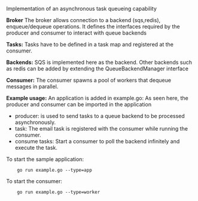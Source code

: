 Implementation of an asynchronous task queueing capability


**Broker**
The broker allows connection to a backend (sqs,redis), enqueue/dequeue operations.
It defines the interfaces required by the producer and consumer to interact with queue backends

**Tasks:**
Tasks have to be defined in a task map and registered at the consumer.

**Backends:**
SQS is implemented here as the backend. Other backends such as redis can be added by extending the QueueBackendManager 
interface

**Consumer:**
The consumer spawns a pool of workers that dequeue messages in parallel. 



**Example usage:**
An application is added in example.go: As seen here, the producer and consumer can be imported in the application 
* producer: is used to send tasks to a queue backend to be processed asynchronously.
* task: The email task is registered with the consumer while running the consumer. 
* consume tasks: Start a consumer to poll the backend infinitely and execute the task. 

To start the sample application: 
```$xslt
    go run example.go --type=app
```

To start the consumer:
```$xslt
    go run example.go --type=worker 
```

